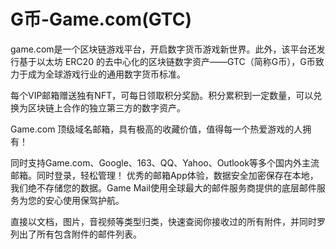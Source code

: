 # G币-Game.com(GTC)

game.com是一个区块链游戏平台，开启数字货币游戏新世界。此外，该平台还发行基于以太坊 ERC20 的去中心化的区块链数字资产——GTC（简称G币），G币致力于成为全球游戏行业的通用数字货币标准。

每个VIP邮箱赠送独有NFT，可每日领取积分奖励。积分累积到一定数量，可以兑换为区块链上合作的独立第三方的数字资产。

Game.com 顶级域名邮箱，具有极高的收藏价值，值得每一个热爱游戏的人拥有！

同时支持Game.com、Google、163、QQ、Yahoo、Outlook等多个国内外主流邮箱。同时登录，轻松管理！ 优秀的邮箱App体验，数据安全加密保存在本地，我们绝不存储您的数据。Game Mail使用全球最大的邮件服务商提供的底层邮件服务为您的安心使用保驾护航。

直接以文档，图片，音视频等类型归类，快速查阅你接收过的所有附件，并同时罗列出了所有包含附件的邮件列表。
